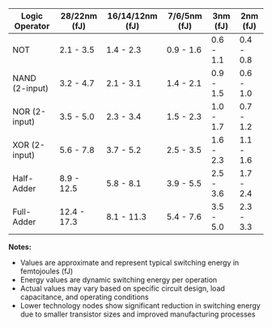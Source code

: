 | Logic Operator | 28/22nm (fJ) | 16/14/12nm (fJ) | 7/6/5nm (fJ) | 3nm (fJ) | 2nm (fJ) |
|---------------|--------------|-----------------|--------------|----------|----------|
| NOT           | 2.1 - 3.5   | 1.4 - 2.3       | 0.9 - 1.6    | 0.6 - 1.1| 0.4 - 0.8|
| NAND (2-input)| 3.2 - 4.7   | 2.1 - 3.1       | 1.4 - 2.1    | 0.9 - 1.5| 0.6 - 1.0|
| NOR (2-input) | 3.5 - 5.0   | 2.3 - 3.4       | 1.5 - 2.3    | 1.0 - 1.7| 0.7 - 1.2|
| XOR (2-input) | 5.6 - 7.8   | 3.7 - 5.2       | 2.5 - 3.5    | 1.6 - 2.3| 1.1 - 1.6|
| Half-Adder    | 8.9 - 12.5  | 5.8 - 8.1       | 3.9 - 5.5    | 2.5 - 3.6| 1.7 - 2.4|
| Full-Adder    | 12.4 - 17.3 | 8.1 - 11.3      | 5.4 - 7.6    | 3.5 - 5.0| 2.3 - 3.3|

**Notes:**
- Values are approximate and represent typical switching energy in femtojoules (fJ)
- Energy values are dynamic switching energy per operation
- Actual values may vary based on specific circuit design, load capacitance, and operating conditions
- Lower technology nodes show significant reduction in switching energy due to smaller transistor sizes and improved manufacturing processes

